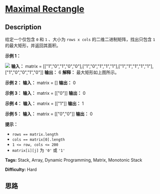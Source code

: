 # [Maximal Rectangle][title]

## Description

给定一个仅包含 `0` 和 `1` 、大小为 `rows x cols` 的二维二进制矩阵，找出只包含 `1` 的最大矩形，并返回其面积。



**示例 1：**

![](https://assets.leetcode.com/uploads/2020/09/14/maximal.jpg)
            **输入：** matrix = [["1","0","1","0","0"],["1","0","1","1","1"],["1","1","1","1","1"],["1","0","0","1","0"]]    **输出：** 6    **解释：** 最大矩形如上图所示。    

**示例 2：**
            **输入：** matrix = []    **输出：** 0    

**示例 3：**
            **输入：** matrix = [["0"]]    **输出：** 0    

**示例 4：**
            **输入：** matrix = [["1"]]    **输出：** 1    

**示例 5：**
            **输入：** matrix = [["0","0"]]    **输出：** 0    



**提示：**

  * `rows == matrix.length`
  * `cols == matrix[0].length`
  * `1 <= row, cols <= 200`
  * `matrix[i][j]` 为 `'0'` 或 `'1'`


**Tags:** Stack, Array, Dynamic Programming, Matrix, Monotonic Stack

**Difficulty:** Hard

## 思路

[title]: https://leetcode-cn.com/problems/maximal-rectangle

